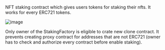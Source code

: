 NFT staking contract which gives users tokens for staking their nfts. It works for every ERC721 tokens.  

![image](https://user-images.githubusercontent.com/64146291/155851023-20d4ab9c-827c-4636-a74b-0f7ede132294.png)

Only owner of the StakingFactory is eligible to crate new clone contract. It prevents creating proxy contract for addresses that are not ERC721 (owner has to check and authorize every contract before enable staking). 
